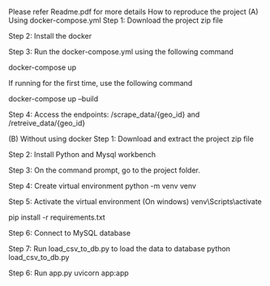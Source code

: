 Please refer Readme.pdf for more details
How to reproduce the project
(A) Using docker-compose.yml
Step 1: Download the project zip file

Step 2: Install the docker

Step 3: Run the docker-compose.yml using the following command

docker-compose up

If running for the first time, use the following command

docker-compose up –build

Step 4: Access the endpoints: /scrape_data/{geo_id} and /retreive_data/{geo_id}

(B) Without using docker
Step 1: Download and extract the project zip file

Step 2: Install Python and Mysql workbench

Step 3: On the command prompt, go to the project folder.

Step 4: Create virtual environment
python -m venv venv

Step 5: Activate the virtual environment
(On windows) venv\Scripts\activate

pip install -r requirements.txt

Step 6: Connect to MySQL database

Step 7: Run load_csv_to_db.py to load the data to database
python load_csv_to_db.py

Step 6: Run app.py 
uvicorn app:app
